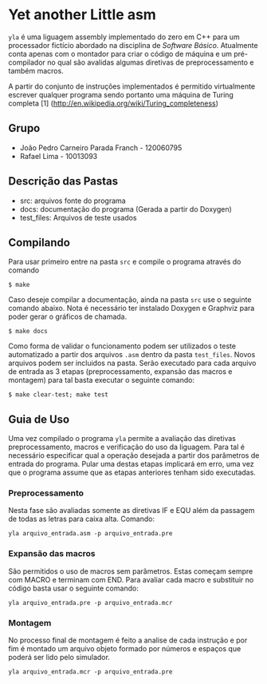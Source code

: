 # Yet another Little asm

`yla` é uma liguagem assembly implementado do zero em C++ para um processador fictício abordado na disciplina de _Software Básico_. Atualmente conta apenas com o montador para criar o código de máquina e um pré-compilador no qual são avalidas algumas diretivas de preprocessamento e também macros.

A partir do conjunto de instruções implementados é permitido virtualmente escrever qualquer programa sendo portanto uma máquina de Turing completa [1]
(http://en.wikipedia.org/wiki/Turing_completeness)

## Grupo

 * João Pedro Carneiro Parada Franch - 120060795
 * Rafael Lima - 10013093

## Descrição das Pastas

 * src: arquivos fonte do programa
 * docs: documentação do programa (Gerada a partir do Doxygen)
 * test_files: Arquivos de teste usados

## Compilando
Para usar primeiro entre na pasta `src` e compile o programa através do comando

```
$ make
```

Caso deseje compilar a documentação, ainda na pasta `src` use o seguinte comando abaixo. Nota é necessário ter instalado Doxygen e Graphviz para poder gerar o gráficos de chamada.

```
$ make docs
```

Como forma de validar o funcionamento podem ser utilizados o teste automatizado a partir dos arquivos `.asm` dentro da pasta `test_files`. Novos arquivos podem ser incluidos na pasta. Serão executado para cada arquivo de entrada as 3 etapas (preprocessamento, expansão das macros e montagem) para tal basta executar o seguinte comando:

```
$ make clear-test; make test
```

## Guia de Uso

Uma vez compilado o programa `yla` permite a avaliação das diretivas preprocessamento, macros e verificação do uso da liguagem. Para tal é necessário especificar qual a operação desejada a partir dos parâmetros de entrada do programa. Pular uma destas etapas implicará em erro, uma vez que o programa assume que as etapas anteriores tenham sido executadas.

### Preprocessamento

Nesta fase são avaliadas somente as diretivas IF e EQU além da passagem de todas as letras para caixa alta. Comando:

```
yla arquivo_entrada.asm -p arquivo_entrada.pre
```

### Expansão das macros

São permitidos o uso de macros sem parâmetros. Estas começam sempre com MACRO e terminam com END. Para avaliar cada macro e substituir no código basta usar o seguinte comando:

```
yla arquivo_entrada.pre -p arquivo_entrada.mcr
```

### Montagem

No processo final de montagem é feito a analise de cada instrução e por fim é montado um arquivo objeto formado por números e espaços que poderá ser lido pelo simulador.
```
yla arquivo_entrada.mcr -p arquivo_entrada.pre
```
